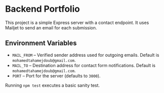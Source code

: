 # Backend Portfolio

This project is a simple Express server with a contact endpoint. It uses Mailjet to send an email for each submission.

## Environment Variables

- `MAIL_FROM` – Verified sender address used for outgoing emails. Default is `mohamedtahamejdoub@gmail.com`.
- `MAIL_TO` – Destination address for contact form notifications. Default is `mohamedtahamejdoub@gmail.com`.
- `PORT` – Port for the server (defaults to `3000`).

Running `npm test` executes a basic sanity test.

